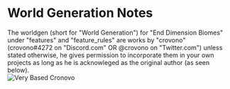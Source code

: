 # World Generation Notes

The worldgen (short for "World Generation") for "End Dimension Biomes" under "features" and "feature_rules" are works by "crovono" (crovono#4272 on "Discord.com" OR @crovono on "Twitter.com") unless stated otherwise, he gives permission to incorporate them in your own projects as long as he is acknowleged as the original author (as seen below).
\
![Very Based Cronovo](https://media.discordapp.net/attachments/784455984785260586/846345783644127272/Screenshot_2021-05-24-16-43-26.png?width=810&height=353)

